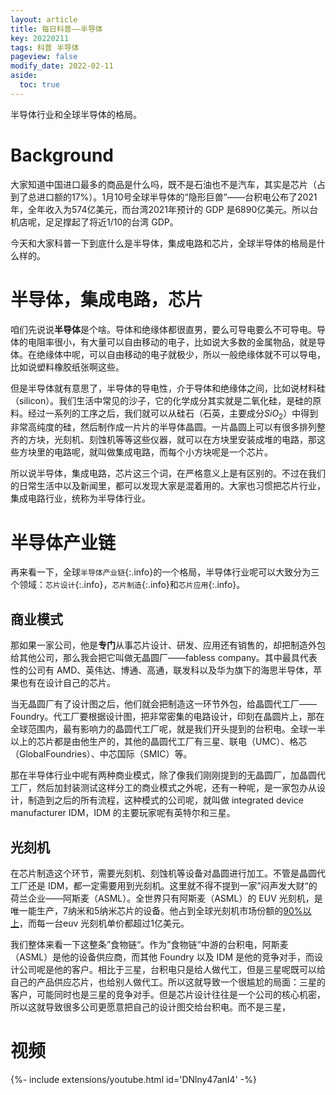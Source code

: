 ```yaml
---
layout: article
title: 每日科普——半导体
key: 20220211
tags: 科普 半导体
pageview: false
modify_date: 2022-02-11
aside:
  toc: true
---
```


半导体行业和全球半导体的格局。

<!--more-->

# Background

​		大家知道中国进口最多的商品是什么吗，既不是石油也不是汽车，其实是芯片（占到了总进口额的17%）。1月10号全球半导体的“隐形巨兽”——台积电公布了2021年，全年收入为574亿美元，而台湾2021年预计的 GDP 是6890亿美元。所以台机店呢，足足撑起了将近1/10的台湾 GDP。

​		今天和大家科普一下到底什么是半导体，集成电路和芯片，全球半导体的格局是什么样的。



# 半导体，集成电路，芯片

​		咱们先说说**半导体**是个啥。导体和绝缘体都很直男，要么可导电要么不可导电。导体的电阻率很小，有大量可以自由移动的电子，比如说大多数的金属物品，就是导体。在绝缘体中呢，可以自由移动的电子就极少，所以一般绝缘体就不可以导电，比如说塑料橡胶纸张啊这些。

​		但是半导体就有意思了，半导体的导电性，介于导体和绝缘体之间，比如说材料硅（silicon）。我们生活中常见的沙子，它的化学成分其实就是二氧化硅，是硅的原料。经过一系列的工序之后，我们就可以从硅石（石英，主要成分$SiO_2$）中得到非常高纯度的硅，然后制作成一片片的半导体晶圆。一片晶圆上可以有很多排列整齐的方块，光刻机、刻蚀机等等这些仪器，就可以在方块里安装成堆的电路，那这些方块里的电路呢，就叫做集成电路，而每个小方块呢是一个芯片。

​		所以说半导体，集成电路，芯片这三个词，在严格意义上是有区别的。不过在我们的日常生活中以及新闻里，都可以发现大家是混着用的。大家也习惯把芯片行业，集成电路行业，统称为半导体行业。



# 半导体产业链

再来看一下，全球`半导体产业链`{:.info}的一个格局，半导体行业呢可以大致分为三个领域：`芯片设计`{:.info}，`芯片制造`{:.info}和`芯片应用`{:.info}。

## 商业模式

那如果一家公司，他是**专门**从事芯片设计、研发、应用还有销售的，却把制造外包给其他公司，那么我会把它叫做无晶圆厂——fabless company。其中最具代表性的公司有 AMD、英伟达、博通、高通，联发科以及华为旗下的海思半导体，苹果也有在设计自己的芯片。

当无晶圆厂有了设计图之后，他们就会把制造这一环节外包，给晶圆代工厂——Foundry。代工厂要根据设计图，把非常密集的电路设计，印刻在晶圆片上，那在全球范围内，最有影响力的晶圆代工厂呢，就是我们开头提到的台积电。全球一半以上的芯片都是由他生产的，其他的晶圆代工厂有三星、联电（UMC）、格芯（GlobalFoundries）、中芯国际（SMIC）等。

那在半导体行业中呢有两种商业模式，除了像我们刚刚提到的无晶圆厂，加晶圆代工厂，然后加封装测试这样分工的商业模式之外呢，还有一种呢，是一家包办从设计，制造到之后的所有流程，这种模式的公司呢，就叫做 integrated device manufacturer IDM，IDM 的主要玩家呢有英特尔和三星。

## 光刻机

​		在芯片制造这个环节，需要光刻机、刻蚀机等设备对晶圆进行加工。不管是晶圆代工厂还是 IDM，都一定需要用到光刻机。这里就不得不提到一家”闷声发大财“的荷兰企业——阿斯麦（ASML）。全世界只有阿斯麦（ASML）的 EUV 光刻机，是唯一能生产，7纳米和5纳米芯片的设备。他占到全球光刻机市场份额的[90%以上](https://zh.wikipedia.org/wiki/%E8%89%BE%E5%8F%B8%E6%91%A9%E7%88%BE)，而每一台euv 光刻机单价都超过1亿美元。



​		我们整体来看一下这整条”食物链“。作为”食物链“中游的台积电，阿斯麦（ASML）是他的设备供应商，而其他 Foundry 以及 IDM 是他的竞争对手，而设计公司呢是他的客户。相比于三星，台积电只是给人做代工，但是三星呢既可以给自己的产品供应芯片，也给别人做代工。所以这就导致一个很尴尬的局面：三星的客户，可能同时也是三星的竞争对手。但是芯片设计往往是一个公司的核心机密，所以这就导致很多公司更愿意把自己的设计图交给台积电。而不是三星，







# 视频

<!--more-->

{%- include extensions/youtube.html id='DNlny47anI4' -%}

